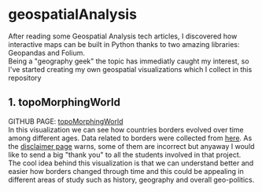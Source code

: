 # geospatialAnalysis
After reading some Geospatial Analysis tech articles, I discovered how interactive maps can be built in Python thanks to two amazing libraries: Geopandas and Folium.<br>
Being a "geography geek" the topic has immediatly caught my interest, so I've started creating my own geospatial visualizations which I collect in this repository<br>

## 1. topoMorphingWorld
GITHUB PAGE: [topoMorphingWorld](https://hize00.github.io/geospatialAnalysis/topoMorphingWorld.html)<br>
In this visualization we can see how countries borders evolved over time among different ages. Data related to borders were collected from [here](http://web.archive.org/web/20080328104539/http://library.thinkquest.org:80/C006628/download.html). As the [disclaimer page](http://web.archive.org/web/20080328161758/http://library.thinkquest.org:80/C006628/disclaimer.html) warns, some of them are incorrect but anyaway I would like to send a big "thank you" to all the students involved in that project.<br>
The cool idea behind this visualization is that we can understand better and easier how borders changed through time and this could be appealing in different areas of study such as history, geography and overall geo-politics.
